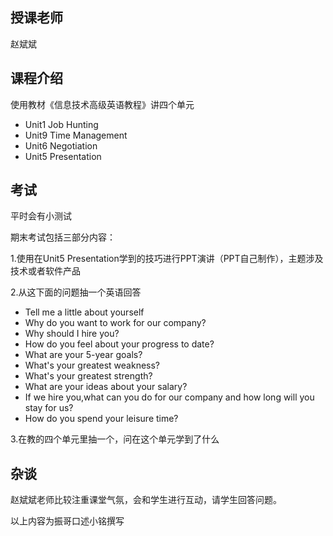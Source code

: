 ## 授课老师

赵斌斌

## 课程介绍

使用教材《信息技术高级英语教程》讲四个单元

- Unit1 Job Hunting
- Unit9 Time Management
- Unit6 Negotiation
- Unit5 Presentation

## 考试

平时会有小测试

期末考试包括三部分内容：

1.使用在Unit5 Presentation学到的技巧进行PPT演讲（PPT自己制作），主题涉及技术或者软件产品

2.从这下面的问题抽一个英语回答

- Tell me a little about yourself 
- Why do you want to work for our company? 
- Why should I hire you? 
- How do you feel about your progress to date?
-  What are your 5-year goals?
-  What's your greatest weakness? 
- What's your greatest strength? 
- What are your ideas about your salary?
-  If we hire you,what can you do for our company and how long will you stay for us? 
- How do you spend your leisure time?

3.在教的四个单元里抽一个，问在这个单元学到了什么

## 杂谈

赵斌斌老师比较注重课堂气氛，会和学生进行互动，请学生回答问题。

以上内容为振哥口述小铭撰写

